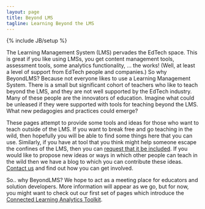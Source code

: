 ```yaml
---
layout: page
title: Beyond LMS
tagline: Learning Beyond the LMS
---
```

{% include JB/setup %}


<p> 
  The Learning Management System (LMS) pervades the EdTech space. This is great if you like using LMSs, you get content management tools, assessment tools, some analytics functionality, ... the works! (Well, at least a level of support from EdTech people and companies.) So why BeyondLMS? Because not everyone likes to use a Learning Management System. There is a small but significant cohort of teachers who like to teach beyond the LMS, and they are not well supported by the EdTech industry. Many of these people are the innovators of education. Imagine what could be unleased if they were supported with tools for teaching beyond the LMS. What new pedagogies and practices could emerge? 
</p>
<p>
  These pages attempt to provide some tools and ideas for those who want to teach outside of the LMS.  If you want to break free and go teaching in the wild, then hopefully you will be able to find some things here that you can use. Similarly, if you have at tool that you think might help someone escape the confines of the LMS, then you can <a href="../pages/includemytool.html">request that it be included</a>. If you would like to propose new ideas or ways in which other people can teach in the wild then we have a blog to which you can contribute these ideas. <a href="../pages/contact.html">Contact us</a> and find out how you can get involved.
</p>
<p>
  So.. why BeyondLMS? We hope to act as a meeting place for educators and solution developers. 
  More information will appear as we go, but for now, you might want to check out our first set of pages which introduce the <a href="../pages/clatoolkit.html">Connected Learning Analytics Toolkit</a>.
</p>



